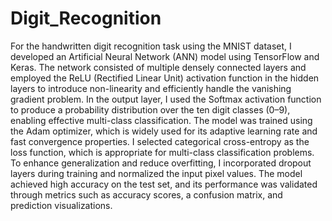 # Digit_Recognition
For the handwritten digit recognition task using the MNIST dataset, I developed an Artificial Neural Network (ANN) model using TensorFlow and Keras. The network consisted of multiple densely connected layers and employed the ReLU (Rectified Linear Unit) activation function in the hidden layers to introduce non-linearity and efficiently handle the vanishing gradient problem. In the output layer, I used the Softmax activation function to produce a probability distribution over the ten digit classes (0–9), enabling effective multi-class classification. The model was trained using the Adam optimizer, which is widely used for its adaptive learning rate and fast convergence properties. I selected categorical cross-entropy as the loss function, which is appropriate for multi-class classification problems. To enhance generalization and reduce overfitting, I incorporated dropout layers during training and normalized the input pixel values. The model achieved high accuracy on the test set, and its performance was validated through metrics such as accuracy scores, a confusion matrix, and prediction visualizations.

